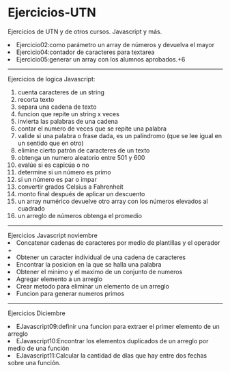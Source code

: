 # Ejercicios-UTN
Ejercicios de UTN  y de otros cursos. Javascript y más.

<li>Ejercicio02:como parámetro un array de números y devuelva el mayor</li>
<li>Ejercicio04:contador de caracteres para textarea</li>
<li>Ejercicio05:generar un array con los alumnos aprobados.+6</li>
<hr>
<p>Ejercicios de logica Javascript:</p>

<ol>
<li>cuenta caracteres de un string</li>
<li>recorta texto</li>
<li>separa una cadena de texto</li>
<li>funcion que repite un string x veces</li>
<li>invierta las palabras de una cadena</li>
<li>contar el numero de veces que se repite una palabra</li>
<li>valide si una palabra o frase dada, es un palíndromo (que se lee igual en un sentido que en otro)</li>
<li>elimine cierto patrón de caracteres de un texto</li>
<li>obtenga un numero aleatorio entre 501 y 600</li>
<li>evalúe si es capicúa o no</li>
<li>determine si un número es primo</li>
<li>si un número es par o impar</li>
<li>convertir grados Celsius a Fahrenheit</li>
<li>monto final después de aplicar un descuento</li>
<li>un array numérico devuelve otro array con los números elevados al cuadrado</li>
<li> un arreglo de números obtenga el promedio</li>

</ol>
<hr>
Ejercicios Javascript noviembre
<li>Concatenar  cadenas de caracteres por medio de plantillas y el operador +</li>
<li>Obtener un caracter individual de una cadena de caracteres</li>
<li>Encontrar la posicion en la que se halla una palabra</li>
<lireemplazar cadena de caracteresli>
<li>Obtener el minimo y el maximo de un conjunto de numeros</li>
<li>Agregar elemento a un arreglo</li>
<li>Crear metodo para eliminar un elemento de un arreglo</li>
<li>Funcion para generar numeros primos</li>

  <hr>
  
  <p>Ejercicios Diciembre</p>
  <li>EJavascript09:definir una funcion para extraer el primer elemento de un arreglo</li>
  <li>EJavascript10:Encontrar los elementos duplicados de un arreglo por medio de una función</li>
  <li>EJavascript11:Calcular la cantidad de días que hay entre dos fechas sobre una función.</li>
